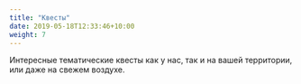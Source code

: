 ```yaml
---
title: "Квесты"
date: 2019-05-18T12:33:46+10:00
weight: 7
---
```


Интересные тематические квесты как у нас, так и на вашей территории, или даже на свежем воздухе.
